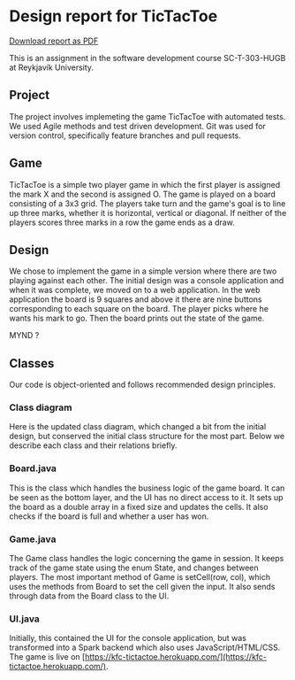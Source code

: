 # Design report for TicTacToe

[Download report as PDF](https://gitprint.com/KisaCostco/TicTacToe/blob/master/docs/DesignReport.md)

This is an assignment in the software development course SC-T-303-HUGB at Reykjavík University.

## Project
The project involves implemeting the game TicTacToe with automated tests. We used Agile methods and test driven development. Git was used for version control, specifically feature branches and pull requests.
 
## Game
TicTacToe is a simple two player game in which the first player is assigned the mark X and the second is assigned O. The game is played on a board consisting of a 3x3 grid. The players take turn and the game's goal is to line up three marks, whether it is horizontal, vertical or diagonal. If neither of the players scores three marks in a row the game ends as a draw.

##  Design
We chose to implement the game in a simple version where there are two playing against each other. The initial design was a console application and when it was complete, we moved on to a web application. In the web application the board is 9 squares and above it there are nine buttons corresponding to each square on the board. The player picks where he wants his mark to go. Then the board prints out the state of the game.

MYND ?

## Classes

Our code is object-oriented and follows recommended design principles. 

### Class diagram
Here is the updated class diagram, which changed a bit from the initial design, but conserved the initial class structure for the most part. Below we describe each class and their relations briefly.

### Board.java
This is the class which handles the business logic of the game board. It can be seen as the bottom layer, and the UI has no direct access to it. It sets up the board as a double array in a fixed size and updates the cells. It also checks if the board is full and whether a user has won.

### Game.java
The Game class handles the logic concerning the game in session. It keeps track of the game state using the enum State, and changes between players. The most important method of Game is setCell(row, col), which uses the methods from Board to set the cell given the input. It also sends through data from the Board class to the UI.

### UI.java
Initially, this contained the UI for the console application, but was transformed into a Spark backend which also uses JavaScript/HTML/CSS. The game is live on [https://kfc-tictactoe.herokuapp.com/](https://kfc-tictactoe.herokuapp.com/).



